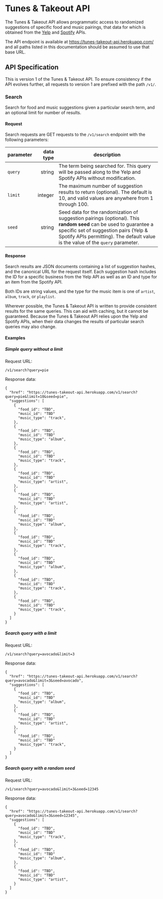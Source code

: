 # Tunes & Takeout API
The Tunes & Takeout API allows programmatic access to randomized
suggestions of specific food and music pairings, that data for which
is obtained from the
[Yelp](https://www.yelp.com/developers/documentation/v2/overview) and
[Spotify](https://developer.spotify.com/web-api/) APIs.

The API endpoint is available at
https://tunes-takeout-api.herokuapp.com/ and all paths listed in this
documentation should be assumed to use that base URL.

## API Specification
This is version 1 of the Tunes & Takeout API. To ensure consistency if
the API evolves further, all requests to version 1 are prefixed with
the path `/v1/`.

### Search
Search for food and music suggestions given a particular search term,
and an optional limit for number of results.

#### Request
Search requests are GET requests to the `/v1/search` endpoint with the
following parameters:

| parameter | data type | description |
|-----------|----------:|-------------|
| `query`   | string    | The term being searched for. This query will be passed along to the Yelp and Spotify APIs without modification. |
| `limit`   | integer   | The maximum number of suggestion results to return (optional). The default is 10, and valid values are anywhere from 1 through 100. |
| `seed`    | string    | Seed data for the randomization of suggestion pairings (optional). This **random seed** can be used to guarantee a specific set of suggestion pairs (Yelp & Spotify APIs permitting). The default value is the value of the `query` parameter. |

#### Response
Search results are JSON documents containing a list of suggestion
hashes, and the canonical URL for the request itself. Each suggestion
hash includes the ID for a specific business from the Yelp API as well
as an ID and type for an item from the Spotify API.

Both IDs are string values, and the type for the music item is one of
`artist`, `album`, `track`, or `playlist`.

Wherever possible, the Tunes & Takeout API is written to provide
consistent results for the same queries. This can aid with caching, but
it cannot be guaranteed. Because the Tunes & Takeout API relies upon
the Yelp and Spotify APIs, when their data changes the results of
particular search queries may also change.

#### Examples
##### Simple query without a limit
Request URL:

```
/v1/search?query=pie
```

Response data:

```
{
  "href": "https://tunes-takeout-api.herokuapp.com/v1/search?query=pie&limit=10&seed=pie",
  "suggestions": [
    {
      "food_id": "TBD",
      "music_id": "TBD"
      "music_type": "track",
    },
    {
      "food_id": "TBD",
      "music_id": "TBD"
      "music_type": "album",
    },
    {
      "food_id": "TBD",
      "music_id": "TBD"
      "music_type": "track",
    },
    {
      "food_id": "TBD",
      "music_id": "TBD"
      "music_type": "artist",
    },
    {
      "food_id": "TBD",
      "music_id": "TBD"
      "music_type": "artist",
    },
    {
      "food_id": "TBD",
      "music_id": "TBD"
      "music_type": "album",
    },
    {
      "food_id": "TBD",
      "music_id": "TBD"
      "music_type": "track",
    },
    {
      "food_id": "TBD",
      "music_id": "TBD"
      "music_type": "album",
    },
    {
      "food_id": "TBD",
      "music_id": "TBD"
      "music_type": "track",
    },
    {
      "food_id": "TBD",
      "music_id": "TBD"
      "music_type": "track",
    }
  ]
}
```

##### Search query with a limit
Request URL:

```
/v1/search?query=avocado&limit=3
```

Response data:

```
{
  "href": "https://tunes-takeout-api.herokuapp.com/v1/search?query=avocado&limit=3&seed=avocado",
  "suggestions": [
    {
      "food_id": "TBD",
      "music_id": "TBD"
      "music_type": "album",
    },
    {
      "food_id": "TBD",
      "music_id": "TBD"
      "music_type": "artist",
    },
    {
      "food_id": "TBD",
      "music_id": "TBD"
      "music_type": "track",
    }
  ]
}
```

##### Search query with a random seed
Request URL:

```
/v1/search?query=avocado&limit=3&seed=12345
```

Response data:

```
{
  "href": "https://tunes-takeout-api.herokuapp.com/v1/search?query=avocado&limit=3&seed=12345",
  "suggestions": [
    {
      "food_id": "TBD",
      "music_id": "TBD"
      "music_type": "track",
    },
    {
      "food_id": "TBD",
      "music_id": "TBD"
      "music_type": "album",
    },
    {
      "food_id": "TBD",
      "music_id": "TBD"
      "music_type": "artist",
    }
  ]
}
```
